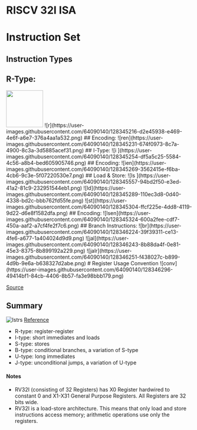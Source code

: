 # RISCV 32I ISA
# Instruction Set
## Instruction Types
## R-Type:
<img src="https://user-images.githubusercontent.com/64090140/128345216-d2e45938-e469-4e6f-a6e7-376a4aa1a532.png" width="100" height="100">
![r](https://user-images.githubusercontent.com/64090140/128345216-d2e45938-e469-4e6f-a6e7-376a4aa1a532.png)
## Encoding:
![ren](https://user-images.githubusercontent.com/64090140/128345231-674f0973-8c7a-4900-8c3a-3d5885acef31.png)
## I-Type:
![i ](https://user-images.githubusercontent.com/64090140/128345254-df5a5c25-5584-4c56-a8b4-bed605905746.png)
## Encoding:
![ien](https://user-images.githubusercontent.com/64090140/128345269-3562415e-f6ba-4cb6-9c3e-5f07220530e7.png)
## Load & Store:
![ls ](https://user-images.githubusercontent.com/64090140/128345557-94bd2f50-e3ed-41a2-81c9-232951544eb1.png)
![ld](https://user-images.githubusercontent.com/64090140/128345289-110ec3d8-0d40-4338-bd2c-bbb762fd55fe.png)
![st](https://user-images.githubusercontent.com/64090140/128345304-ffcf225e-4dd8-4119-9d22-d6e8f1582dfa.png)
## Encoding: 
![lsen](https://user-images.githubusercontent.com/64090140/128345324-600a2fee-cdf7-450a-aaf2-a7cf4fe2f7c6.png)
## Branch Instructions:
![br](https://user-images.githubusercontent.com/64090140/128346224-39f39311-ce13-4fe6-a677-1a404024d9d9.png)
![jal](https://user-images.githubusercontent.com/64090140/128346243-8b88da4f-0e81-45e3-8375-8b899192a229.png)
![jalr](https://user-images.githubusercontent.com/64090140/128346251-f438027c-b899-4d9b-9e6a-b638327d2abe.png)
# Register Usage Convention
![conv](https://user-images.githubusercontent.com/64090140/128346296-49414bf1-84cb-4406-8b57-fa3e98bbb179.png)


[Source](http://users.ece.cmu.edu/~jhoe/course/ece447/S18handouts/L02.pdf)
## Summary
![Istrs](https://user-images.githubusercontent.com/64090140/128318173-e354d16f-8bcb-4891-849f-ed9240e2be84.png)
[Reference](https://passlab.github.io/CSCE513/notes/lecture04_RISCV_ISA.pdf)
* R-type: register-register        
* I-type: short immediates and loads            
* S-type: stores           
* B-type: conditional branches, a variation of S-type            
* U-type: long immediates          
* J-type: unconditional jumps, a variation of U-type        
#### Notes
- RV32I (consisting of 32 Registers) has X0 Register hardwired to constant 0 and X1-X31 General Purpose Registers. All Registers are 32 bits wide.
- RV32I is a load-store architecture. This means that only load and store instructions access memory; arithmetic operations use only the registers. 

